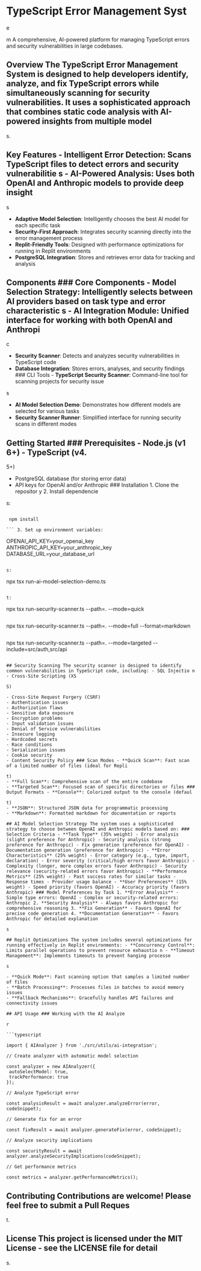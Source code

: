 # TypeScript Error Management Syst

e

m A comprehensive, AI-powered platform for managing TypeScript errors and security vulnerabilities in large codebases.

## Overview The TypeScript Error Management System is designed to help developers identify, analyze, and fix TypeScript errors while simultaneously scanning for security vulnerabilities. It uses a sophisticated approach that combines static code analysis with AI-powered insights from multiple model

s.

## Key Features - **Intelligent Error Detection**: Scans TypeScript files to detect errors and security vulnerabilitie s - **AI-Powered Analysis**: Uses both OpenAI and Anthropic models to provide deep insight

s

- **Adaptive Model Selection**: Intelligently chooses the best AI model for each specific task
- **Security-First Approach**: Integrates security scanning directly into the error management process
- **Replit-Friendly Tools**: Designed with performance optimizations for running in Replit environments
- **PostgreSQL Integration**: Stores and retrieves error data for tracking and analysis

## Components ### Core Components - **Model Selection Strategy**: Intelligently selects between AI providers based on task type and error characteristic s - **AI Integration Module**: Unified interface for working with both OpenAI and Anthropi

c

- **Security Scanner**: Detects and analyzes security vulnerabilities in TypeScript code
- **Database Integration**: Stores errors, analyses, and security findings ### CLI Tools - **TypeScript Security Scanner**: Command-line tool for scanning projects for security issue

s
- **AI Model Selection Demo**: Demonstrates how different models are selected for various tasks
- **Security Scanner Runner**: Simplified interface for running security scans in different modes

## Getting Started ### Prerequisites - Node.js (v1 6+) - TypeScript (v4.

5+)

- PostgreSQL database (for storing error data)
- API keys for OpenAI and/or Anthropic ### Installation 1. Clone the repositor y 2. Install dependencie

s:

```

 npm install

``` 3. Set up environment variables:

```

 OPENAI_API_KEY=your_openai_key
 ANTHROPIC_API_KEY=your_anthropic_key
 DATABASE_URL=your_database_url

``` ### Running the AI Model Selection Demo To see how the system intelligently chooses between OpenAI and Anthropic model

s:

```

npx tsx run-ai-model-selection-demo.ts
``` ### Running the Security Scanner For a quick security scan of your projec

t:

```

npx tsx run-security-scanner.ts --path=. --mode=quick
``` For a more comprehensive scan:

```

npx tsx run-security-scanner.ts --path=. --mode=full --format=markdown
``` For a targeted scan of specific files or directories:

```

npx tsx run-security-scanner.ts --path=. --mode=targeted --include=src/auth,src/api
```

## Security Scanning The security scanner is designed to identify common vulnerabilities in TypeScript code, including: - SQL Injectio n - Cross-Site Scripting (XS

S)

- Cross-Site Request Forgery (CSRF)
- Authentication issues
- Authorization flaws
- Sensitive data exposure
- Encryption problems
- Input validation issues
- Denial of Service vulnerabilities
- Insecure logging
- Hardcoded secrets
- Race conditions
- Serialization issues
- Cookie security
- Content Security Policy ### Scan Modes - **Quick Scan**: Fast scan of a limited number of files (ideal for Repli

t)
- **Full Scan**: Comprehensive scan of the entire codebase
- **Targeted Scan**: Focused scan of specific directories or files ### Output Formats - **Console**: Colorized output to the console (defaul

t)
- **JSON**: Structured JSON data for programmatic processing
- **Markdown**: Formatted markdown for documentation or reports

## AI Model Selection Strategy The system uses a sophisticated strategy to choose between OpenAI and Anthropic models based on: ### Selection Criteria - **Task Type** (35% weight) - Error analysis (slight preference for Anthropic) - Security analysis (strong preference for Anthropic) - Fix generation (preference for OpenAI) - Documentation generation (preference for Anthropic) - **Error Characteristics** (25% weight) - Error category (e.g., type, import, declaration) - Error severity (critical/high errors favor Anthropic) - Complexity (longer, more complex errors favor Anthropic) - Security relevance (security-related errors favor Anthropic) - **Performance Metrics** (25% weight) - Past success rates for similar tasks - Response times - Provider usage balance - **User Preferences** (15% weight) - Speed priority (favors OpenAI) - Accuracy priority (favors Anthropic) ### Model Preferences by Task 1. **Error Analysis** - Simple type errors: OpenAI - Complex or security-related errors: Anthropic 2. **Security Analysis** - Always favors Anthropic for comprehensive reasoning 3. **Fix Generation** - Favors OpenAI for precise code generation 4. **Documentation Generation** - Favors Anthropic for detailed explanation

s

## Replit Optimizations The system includes several optimizations for running effectively in Replit environments: - **Concurrency Control**: Limits parallel operations to prevent resource exhaustio n - **Timeout Management**: Implements timeouts to prevent hanging processe

s

- **Quick Mode**: Fast scanning option that samples a limited number of files
- **Batch Processing**: Processes files in batches to avoid memory issues
- **Fallback Mechanisms**: Gracefully handles API failures and connectivity issues

## API Usage ### Working with the AI Analyze

r

```typescript

import { AIAnalyzer } from './src/utils/ai-integration';

// Create analyzer with automatic model selection

const analyzer = new AIAnalyzer({
 autoSelectModel: true,
 trackPerformance: true
});

// Analyze TypeScript error

const analysisResult = await analyzer.analyzeError(error, codeSnippet);

// Generate fix for an error

const fixResult = await analyzer.generateFix(error, codeSnippet);

// Analyze security implications

const securityResult = await analyzer.analyzeSecurityImplications(codeSnippet);

// Get performance metrics

const metrics = analyzer.getPerformanceMetrics();
```

## Contributing Contributions are welcome! Please feel free to submit a Pull Reques

t.

## License This project is licensed under the MIT License - see the LICENSE file for detail

s.